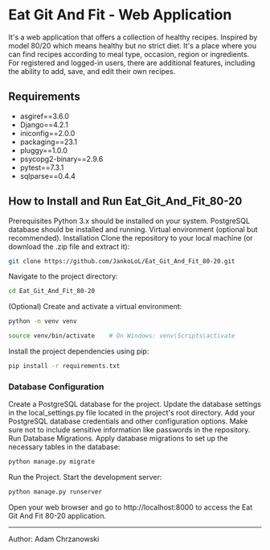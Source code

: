 Eat Git And Fit - Web Application
===================
It's a web application that offers a collection of healthy recipes.
Inspired by model 80/20 which means healthy but no strict diet.
It's a place where you can find recipes according to meal type, occasion, region or ingredients.
For registered and logged-in users, there are additional features,
including the ability to add, save, and edit their own recipes.


Requirements
------------
* asgiref==3.6.0
* Django==4.2.1
* iniconfig==2.0.0
* packaging==23.1
* pluggy==1.0.0
* psycopg2-binary==2.9.6
* pytest==7.3.1
* sqlparse==0.4.4


How to Install and Run Eat_Git_And_Fit_80-20
--------------------------------------------
Prerequisites
Python 3.x should be installed on your system. PostgreSQL database should be installed and running.
Virtual environment (optional but recommended).
Installation
Clone the repository to your local machine (or download the .zip file and extract it):
```bash
git clone https://github.com/JankoLoL/Eat_Git_And_Fit_80-20.git
```
Navigate to the project directory:
```bash
cd Eat_Git_And_Fit_80-20
```
(Optional) Create and activate a virtual environment:
```bash
python -m venv venv
```
```bash
source venv/bin/activate    # On Windows: venv\Scripts\activate
```
Install the project dependencies using pip:
```bash
pip install -r requirements.txt
```

### Database Configuration

Create a PostgreSQL database for the project.
Update the database settings in the local_settings.py file located in the project's root directory.
Add your PostgreSQL database credentials and other configuration options.
Make sure not to include sensitive information like passwords in the repository.
Run Database Migrations. Apply database migrations to set up the necessary tables in the database:
```bash
python manage.py migrate
```
Run the Project. Start the development server:
```bash
python manage.py runserver
```
Open your web browser and go to http://localhost:8000 to access the Eat Git And Fit 80-20 application.

-------------------
Author: Adam Chrzanowski